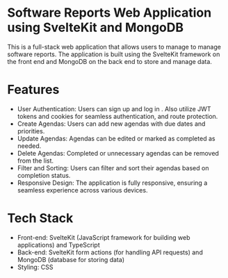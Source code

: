 #  Software Reports Web Application using SvelteKit and MongoDB
This is a full-stack web application that allows users to manage to manage software reports. The application is built using the SvelteKit framework on the front end and MongoDB on the back end to store and manage  data.

# Features
* User Authentication: Users can sign up and log in . Also utilize JWT tokens and cookies for seamless authentication, and route protection.
* Create Agendas: Users can add new agendas with due dates and priorities.
* Update Agendas: Agendas can be edited or marked as completed as needed.
* Delete Agendas: Completed or unnecessary agendas can be removed from the list.
* Filter and Sorting: Users can filter and sort their agendas based on completion status.
* Responsive Design: The application is fully responsive, ensuring a seamless experience across various devices.

# Tech Stack
* Front-end: SvelteKit (JavaScript framework for building web applications) and TypeScript
* Back-end: SvelteKit form actions (for handling API requests) and MongoDB (database for storing  data)
* Styling: CSS

